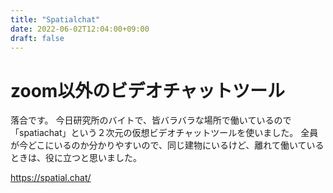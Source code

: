 ```yaml
---
title: "Spatialchat"
date: 2022-06-02T12:04:00+09:00
draft: false
---
```


# zoom以外のビデオチャットツール

落合です。
今日研究所のバイトで、皆バラバラな場所で働いているので「spatiachat」という２次元の仮想ビデオチャットツールを使いました。
全員が今どこにいるのか分かりやすいので、同じ建物にいるけど、離れて働いているときは、役に立つと思いました。

https://spatial.chat/
